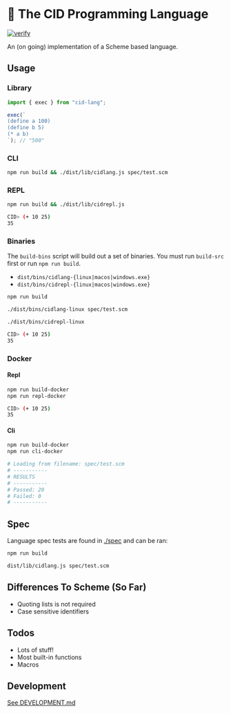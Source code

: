 # 🧩 The CID Programming Language

[![verify](https://github.com/kyleect/cid-lang/actions/workflows/ci.yml/badge.svg)](https://github.com/kyleect/cid-lang/actions/workflows/ci.yml)

An (on going) implementation of a Scheme based language.

## Usage

### Library

```typescript
import { exec } from "cid-lang";

exec(`
(define a 100)
(define b 5)
(* a b)
`); // "500"
```

### CLI

```bash
npm run build && ./dist/lib/cidlang.js spec/test.scm
```

### REPL

```bash
npm run build && ./dist/lib/cidrepl.js

CID> (+ 10 25)
35
```

### Binaries

The `build-bins` script will build out a set of binaries. You must run `build-src` first or run `npm run build`.

- `dist/bins/cidlang-{linux|macos|windows.exe}`
- `dist/bins/cidrepl-{linux|macos|windows.exe}`

```bash
npm run build

./dist/bins/cidlang-linux spec/test.scm

./dist/bins/cidrepl-linux

CID> (+ 10 25)
35
```

### Docker

#### Repl

```bash
npm run build-docker
npm run repl-docker

CID> (+ 10 25)
35
```

#### Cli

```bash
npm run build-docker
npm run cli-docker

# Loading from filename: spec/test.scm
# -----------
# RESULTS
# -----------
# Passed: 20
# Failed: 0
# -----------
```

## Spec

Language spec tests are found in [./spec](./spec) and can be ran:

```bash
npm run build

dist/lib/cidlang.js spec/test.scm
```

## Differences To Scheme (So Far)

- Quoting lists is not required
- Case sensitive identifiers

## Todos

- Lots of stuff!
- Most built-in functions
- Macros

## Development

[See DEVELOPMENT.md](DEVELOPMENT.md)
